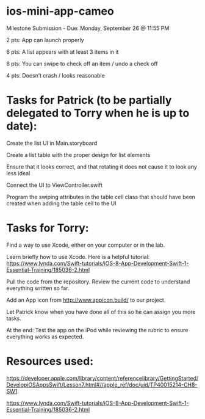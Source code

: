 # ios-mini-app-cameo


Milestone Submission - Due: Monday, September 26 @ 11:55 PM


2 pts: App can launch properly

6 pts: A list appears with at least 3 items in it

8 pts: You can swipe to check off an item / undo a check off

4 pts: Doesn’t crash / looks reasonable


# Tasks for Patrick (to be partially delegated to Torry when he is up to date):


Create the list UI in Main.storyboard

Create a list table with the proper design for list elements

Ensure that it looks correct, and that rotating it does not cause it to look any less ideal

Connect the UI to ViewController.swift

Program the swiping attributes in the table cell class that should have been created when adding the table cell to the UI


# Tasks for Torry:

Find a way to use Xcode, either on your computer or in the lab.

Learn briefly how to use Xcode. Here is a helpful tutorial: https://www.lynda.com/Swift-tutorials/iOS-8-App-Development-Swift-1-Essential-Training/185036-2.html

Pull the code from the repository. Review the current code to understand everything written so far.

Add an App icon from http://www.appicon.build/ to our project.

Let Patrick know when you have done all of this so he can assign you more tasks.

At the end: Test the app on the iPod while reviewing the rubric to ensure everything works as expected.



# Resources used:

https://developer.apple.com/library/content/referencelibrary/GettingStarted/DevelopiOSAppsSwift/Lesson7.html#//apple_ref/doc/uid/TP40015214-CH8-SW1

https://www.lynda.com/Swift-tutorials/iOS-8-App-Development-Swift-1-Essential-Training/185036-2.html

